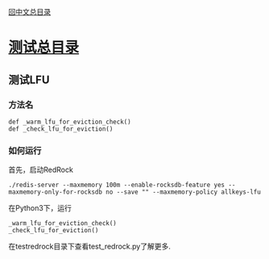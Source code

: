 [回中文总目录](menu_cn.md) 

# [测试总目录](test_cn.md)

## 测试LFU

### 方法名

```
def _warm_lfu_for_eviction_check()
def _check_lfu_for_eviction()
```

### 如何运行
首先，启动RedRock
```
./redis-server --maxmemory 100m --enable-rocksdb-feature yes --maxmemory-only-for-rocksdb no --save "" --maxmemory-policy allkeys-lfu
```
在Python3下，运行
```
_warm_lfu_for_eviction_check()
_check_lfu_for_eviction()
```

在testredrock目录下查看test_redrock.py了解更多.